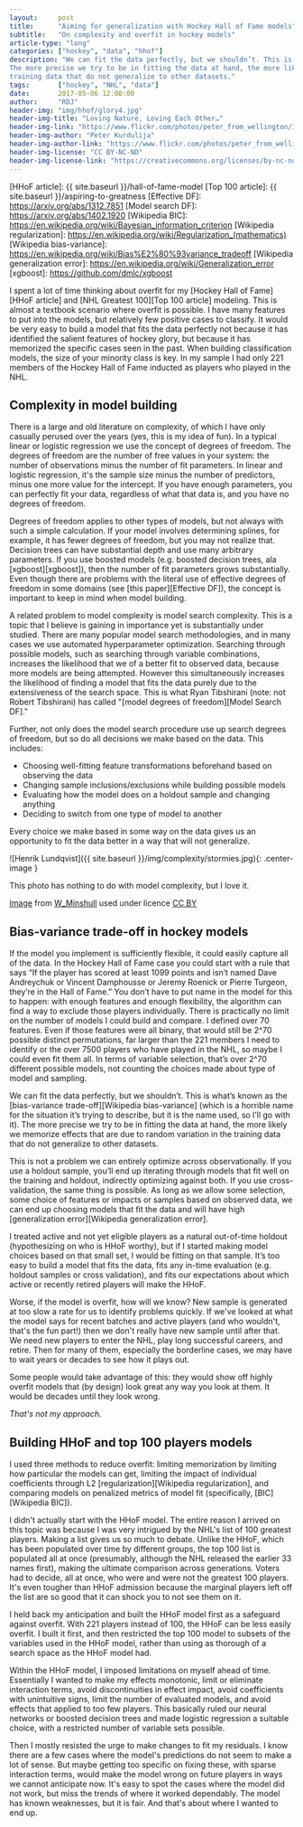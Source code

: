 ```yaml
---
layout:     post
title:      "Aiming for generalization with Hockey Hall of Fame models"
subtitle:   "On complexity and overfit in hockey models"
article-type: "long"
categories: ["hockey", "data", "hhof"]
description: "We can fit the data perfectly, but we shouldn’t. This is what’s known as the bias-variance trade-off.
The more precise we try to be in fitting the data at hand, the more likely we memorize effects that are due to random variation in the
training data that do not generalize to other datasets."
tags:       ["hockey", "NHL", "data"]
date:       2017-05-06 12:00:00
author:     "RDJ"
header-img: "img/hhof/glory4.jpg"
header-img-title: "Loving Nature, Loving Each Other…"
header-img-link: "https://www.flickr.com/photos/peter_from_wellington/15119393337/"
header-img-author: "Peter Kurdulija"
header-img-author-link: "https://www.flickr.com/photos/peter_from_wellington/"
header-img-license: "CC BY-NC-ND"
header-img-license-link: "https://creativecommons.org/licenses/by-nc-nd/2.0/"
---
```


[HHoF article]: {{ site.baseurl }}/hall-of-fame-model
[Top 100 article]: {{ site.baseurl }}/aspiring-to-greatness
[Effective DF]: https://arxiv.org/abs/1312.7851
[Model search DF]: https://arxiv.org/abs/1402.1920
[Wikipedia BIC]: https://en.wikipedia.org/wiki/Bayesian_information_criterion
[Wikipedia regularization]: https://en.wikipedia.org/wiki/Regularization_(mathematics)
[Wikipedia bias-variance]: https://en.wikipedia.org/wiki/Bias%E2%80%93variance_tradeoff
[Wikipedia generalization error]: https://en.wikipedia.org/wiki/Generalization_error
[xgboost]: https://github.com/dmlc/xgboost

I spent a lot of time thinking about overfit for my [Hockey Hall of Fame][HHoF article] and [NHL Greatest 100][Top 100 article]
modeling. This is almost a
textbook scenario where overfit is possible. I have many features to put into the models, but relatively few positive
cases to classify. It would be very easy to build a model that fits the data perfectly not because it has identified the
salient features of hockey glory, but because it has memorized the specific cases seen in the past. When building
classification models, the size of your minority class is key. In my sample I had only 221 members of the Hockey Hall
of Fame inducted as players who played in the NHL.

## Complexity in model building

There is a large and old literature on complexity, of which I have only casually perused over the years (yes, this is my
idea of fun). In a typical
linear or logistic regression we use the concept of degrees of freedom. The degrees of freedom are the number of free
values in your system: the number of observations minus the number of fit parameters. In linear and logistic regression,
it's the sample size minus the number of predictors, minus one more value for the intercept. If you have enough
parameters, you can perfectly fit your data, regardless of what that data is, and you have no degrees of freedom.

Degrees of freedom applies to other types of models, but not always with such a simple calculation. If your model
involves determining splines, for example, it has fewer degrees of freedom, but you may not realize that. Decision trees
can have substantial depth and use many arbitrary parameters. If you use boosted models (e.g. boosted decision trees, ala
[xgboost][xgboost]), then the number of fit parameters grows substantially. Even though there are problems with the
literal use of effective degrees of freedom in some domains (see [this paper][Effective DF]), the concept is important
to keep in mind when model building.

A related problem to model complexity is model search complexity. This is a topic that I believe is gaining in
importance yet is substantially under studied. There are many popular model search methodologies, and in many cases we
use automated hyperparameter optimization. Searching through possible models, such as searching through variable
combinations, increases the likelihood that we of a better fit to observed data, because more models are being
attempted. However this simultaneously increases the likelihood of finding a model that fits the data purely due to the
extensiveness of the search space. This is what Ryan Tibshirani (note: not Robert Tibshirani) has called "[model degrees
of freedom][Model Search DF]."

Further, not only does the model search procedure use up search degrees of freedom, but so do all decisions we make
based on the data. This includes:

- Choosing well-fitting feature transformations beforehand based on observing the data
- Changing sample inclusions/exclusions while building possible models
- Evaluating how the model does on a holdout sample and changing anything
- Deciding to switch from one type of model to another

Every choice we make based in some way on the data gives us an opportunity to fit the data better in a way that will not
generalize.

![Henrik Lundqvist]({{ site.baseurl }}/img/complexity/stormies.jpg){: .center-image }

<span class="caption text-muted">This photo has nothing to do with model complexity, but I love it.</span>

<div class="citation">

<p>

<a href="https://www.flickr.com/photos/23950335@N07/5513197198/">Image</a> from <a href="https://www.flickr.com/photos/23950335@N07/">W_Minshull</a> used under licence <a href="https://creativecommons.org/licenses/by/2.0/">CC BY</a>

</p>

</div>

## Bias-variance trade-off in hockey models

If the model you implement is sufficiently flexible, it could easily capture all of the data. In the Hockey Hall of Fame
case you could start with a rule that says “If the player has scored at least 1099 points and isn’t named Dave
Andreychuk or Vincent Damphousse or Jeremy Roenick or Pierre Turgeon, they’re in the Hall of Fame.” You don’t have to
put name in the model for this to happen: with enough features and enough flexibility, the algorithm can find a way to
exclude those players individually. There is practically no limit on the number of models I could build and compare. I
defined over 70 features. Even if those features were all binary, that would still be 2^70 possible distinct
permutations, far larger than the 221 members I need to identify or the over 7500 players who have played in the NHL, so
maybe I could even fit them all. In terms of variable selection, that’s over 2^70 different possible models, not
counting the choices made about type of model and sampling.

We can fit the data perfectly, but we shouldn’t. This is what’s known as the [bias-variance trade-off][Wikipedia
bias-variance] (which is a
horrible name for the situation it’s trying to describe, but it is the name used, so I’ll go with it). The more precise
we try to be in fitting the data at hand, the more likely we memorize effects that are due to random variation in the
training data that do not generalize to other datasets.

This is not a problem we can entirely optimize across observationally. If you use a holdout sample, you’ll end up
iterating through models that fit well on the training and holdout, indirectly optimizing against both. If you use
cross-validation, the same thing is possible. As long as we allow some selection, some choice of features or impacts or
samples based on observed data, we can end up choosing models that fit the data and will have high
[generalization error][Wikipedia generalization error].

I treated active and not yet eligible players as a natural out-of-time holdout (hypothesizing on who is HHoF worthy),
but if I started making model choices based on that small set, I would be fitting on that sample. It’s too easy to build
a model that fits the data, fits any in-time evaluation (e.g. holdout samples or cross validation), and fits our
expectations about which active or recently retired players will make the HHoF.

Worse, if the model is overfit, how will we know? New sample is generated at too slow a rate for us to identify problems
quickly. If we've looked at what the model says for recent batches and active players (and who wouldn't, that's the
fun part!) then we don't really have new sample until after that. We need new players to enter the NHL, play long
successful careers, and retire. Then for many of them, especially the borderline cases, we may have to wait years or
decades to see how it plays out.

Some people would take advantage of this: they would show off highly overfit models that (by design) look great any way
you look at them. It would be decades until they look wrong.

*That's not my approach.*

## Building HHoF and top 100 players models

I used three methods to reduce overfit: limiting memorization by limiting how particular the models can get, limiting
the impact of individual coefficients through L2 [regularization][Wikipedia regularization], and comparing models on
penalized metrics of model fit (specifically, [BIC][Wikipedia BIC]).

I didn't actually start with the HHoF model. The entire reason I arrived on this topic was because I was very intrigued
by the NHL's list of 100 greatest players. Making a list gives us so much to debate. Unlike the HHoF, which has been
populated over time by different groups, the top 100 list is populated all at once (presumably, although the NHL
released the earlier 33 names first), making the ultimate comparison across generations. Voters had to decide, all at
once, who were and were not the greatest 100 players. It's even tougher than HHoF admission because the marginal
players left off the list are so good that it can shock you to not see them on it.

I held back my anticipation and built the HHoF model first as a safeguard against overfit. With 221 players instead of
100, the HHoF can be less easily overfit. I built it first, and then restricted the top 100 model to subsets of the
variables used in the HHoF model, rather than using as thorough of a search space as the HHoF model had.

Within the HHoF model, I imposed limitations on myself ahead of time. Essentially I wanted to make my effects monotonic,
limit or eliminate interaction terms, avoid discontinuities in effect impact, avoid coefficients with unintuitive signs,
limit the number of evaluated models, and avoid effects that applied to too few players. This basically ruled our neural
networks or boosted decision trees and made logistic regression a suitable choice, with a restricted number of variable
sets possible. 

Then I mostly resisted the urge to make changes to fit my residuals. I know there are a few cases where the model's
predictions do not seem to make a lot of sense. But maybe getting too specific on fixing these, with sparse interaction
terms, would make the model wrong on future players in ways we cannot anticipate now. It's easy to spot the cases where
the model did not work, but miss the trends of where it worked dependably. The model has known weaknesses, but it is
fair. And that's about where I wanted to end up.

